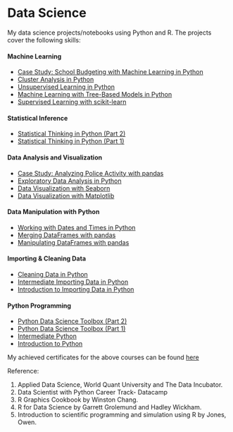 # Data Science
My data science projects/notebooks using Python and R. The projects cover the following skills:
#### Machine Learning
* [Case Study: School Budgeting with Machine Learning in Python](https://github.com/juberrahman/Publications-Certifications-and-Test-Scores/blob/master/Certifications/pdfs/certificate_CaseStudy-SchoolBudgeting.pdf)
* [Cluster Analysis in Python
](https://github.com/juberrahman/Publications-Certifications-and-Test-Scores/blob/master/Certifications/pdfs/certificate_ClusterAnalysisinPython.pdf)
* [Unsupervised Learning in Python](https://github.com/juberrahman/Publications-Certifications-and-Test-Scores/blob/master/Certifications/pdfs/certificate_UnsupervisedLearning.pdf)
* [Machine Learning with Tree-Based Models in Python
](https://github.com/juberrahman/Publications-Certifications-and-Test-Scores/blob/master/Certifications/pdfs/certificate_MachineLearningwithTreeBasedModels.pdf)
* [Supervised Learning with scikit-learn](https://github.com/juberrahman/Publications-Certifications-and-Test-Scores/blob/master/Certifications/pdfs/certificate_SupervisedLearningwithScikitlearn.pdf)
#### Statistical Inference
* [Statistical Thinking in Python (Part 2)](https://github.com/juberrahman/Publications-Certifications-and-Test-Scores/blob/master/Certifications/pdfs/certificate_StatisticalThinkinginPython.pdf)
* [Statistical Thinking in Python (Part 1)](https://github.com/juberrahman/Publications-Certifications-and-Test-Scores/blob/master/Certifications/pdfs/certificate_StatisticalThinkingPart1.pdf)
#### Data Analysis and Visualization 
* [Case Study: Analyzing Police Activity with pandas](https://learn.datacamp.com/courses/analyzing-police-activity-with-pandas)
* [Exploratory Data Analysis in Python](https://learn.datacamp.com/courses/exploratory-data-analysis-in-python)
* [Data Visualization with Seaborn](https://learn.datacamp.com/courses/intermediate-data-visualization-with-seaborn)
* [Data Visualization with Matplotlib](https://learn.datacamp.com/courses/introduction-to-data-visualization-with-matplotlib)

#### Data Manipulation with Python
* [Working with Dates and Times in Python](https://learn.datacamp.com/courses/working-with-dates-and-times-in-python)
* [Merging DataFrames with pandas](https://learn.datacamp.com/courses/merging-dataframes-with-pandas)
* [Manipulating DataFrames with pandas](https://learn.datacamp.com/courses/data-manipulation-with-pandas)
#### Importing & Cleaning Data
* [Cleaning Data in Python](https://learn.datacamp.com/courses/cleaning-data-in-python)
* [Intermediate Importing Data in Python](https://learn.datacamp.com/courses/intermediate-importing-data-in-python)
* [Introduction to Importing Data in Python](https://learn.datacamp.com/courses/introduction-to-importing-data-in-python)
#### Python Programming
* [Python Data Science Toolbox (Part 2)](https://learn.datacamp.com/courses/python-data-science-toolbox-part-2)
* [Python Data Science Toolbox (Part 1)](https://learn.datacamp.com/courses/python-data-science-toolbox-part-1)
* [Intermediate Python](https://learn.datacamp.com/courses/intermediate-python)
* [Introduction to Python](https://learn.datacamp.com/courses/intro-to-python-for-data-science)

My achieved certificates for the above courses can be found [here](https://github.com/juberrahman/Publications-Certifications-and-Test-Scores/tree/master/Certifications)

Reference:
1. Applied Data Science, World Quant University and The Data Incubator.
2. Data Scientist with Python Career Track- Datacamp
3. R Graphics Cookbook by Winston Chang.
4. R for Data Science by Garrett Grolemund and Hadley Wickham.
5. Introduction to scientific programming and simulation using R by Jones, Owen.
 

